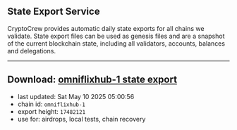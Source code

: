 ## State Export Service
CryptoCrew provides automatic daily state exports for all chains we validate. State export files can be used as genesis files and are a snapshot of the current blockchain state, including all validators, accounts, balances and delegations.

---
**Download: [omniflixhub-1 state export](https://dl-eu2.ccvalidators.com/SERVICE/omniflixhub/omniflixhub-1_export_17482121.json)**
---

- last updated: Sat May 10 2025 05:00:56
- chain id: `omniflixhub-1`
- export height: `17482121`
- use for: airdrops, local tests, chain recovery
